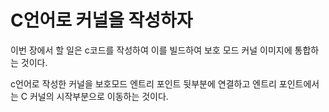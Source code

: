 # C언어로 커널을 작성하자

이번 장에서 할 일은 c코드를 작성하여 이를 빌드하여 보호 모드 커널 이미지에 통합하는 것이다.

c언어로 작성한 커널을 보호모드 엔트리 포인트 뒷부분에 연결하고 엔트리 포인트에서는 C 커널의 시작부분으로 이동하는 것이다.

<br><br>

## 
